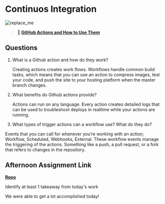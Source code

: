 # Continuos Integration

![replace_me](https://codeworks.blob.core.windows.net/public/assets/img/illustrations/placeholder.svg)

> **📖 [GitHub Actions and How to Use Them](https://codeworksacademy.com/fs-student-guide/resources/wk8-9/05-Github-Actions)**

## Questions

1. What is a Github action and how do they work?


    Creating actions creates work flows. Workflows handle common build tasks, which means that you can use an action to compress images, test your code, and push the site to your hosting platform when the master branch changes.

2. What benefits do Github actions provide?


    Actions can run on any language. Every action creates detailed logs that can be used to troubleshoot deploys in realtime while your actions are running.

3. What types of trigger actions can a workflow use? What do they do?

  Events that you can call for whenever you’re working with an action; Workflow, Scheduled, Webhooks, External. These workflow events manage the triggering of the actions. Something like a push, a pull request, or a fork that refers to changes in the repository.

## Afternoon Assignment Link

**[Repo](https://github.com/KarinnaGorrono/DaVinki)**

Identify at least 1 takeaway from today's work

We were able to get a lot accomplished today!
